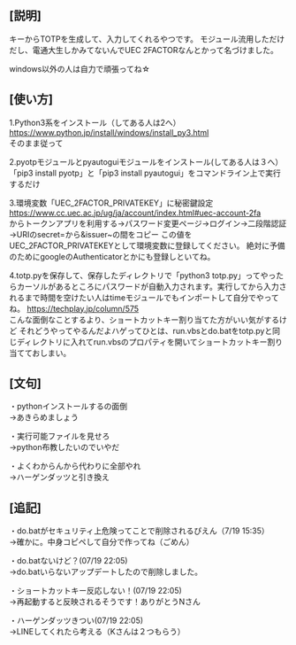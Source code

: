 ## [説明] 
キーからTOTPを生成して、入力してくれるやつです。
モジュール流用しただけだし、電通大生しかみてないんでUEC 2FACTORなんとかって名づけました。

windows以外の人は自力で頑張ってね☆

## [使い方] 
1.Python3系をインストール（してある人は2へ）
https://www.python.jp/install/windows/install_py3.html<br>
そのまま従って

2.pyotpモジュールとpyautoguiモジュールをインストール(してある人は３へ）
「pip3 install pyotp」と「pip3 install pyautogui」をコマンドライン上で実行するだけ

3.環境変数「UEC_2FACTOR_PRIVATEKEY」に秘密鍵設定
https://www.cc.uec.ac.jp/ug/ja/account/index.html#uec-account-2fa<br>
からトークンアプリを利用する→パスワード変更ページ→ログイン→二段階認証→URIのsecret=から&issuer~の間をコピー
この値をUEC_2FACTOR_PRIVATEKEYとして環境変数に登録してください。
絶対に予備のためにgoogleのAuthenticatorとかにも登録しといてね。

4.totp.pyを保存して、保存したディレクトリで「python3 totp.py」ってやったらカーソルがあるところにパスワードが自動入力されます。実行してから入力されるまで時間を空けたい人はtimeモジュールでもインポートして自分でやってね。
https://techplay.jp/column/575<br>
こんな面倒なことするより、ショートカットキー割り当てた方がいい気がするけど
それどうやってやるんだよハゲってひとは、run.vbsとdo.batをtotp.pyと同じディレクトリに入れてrun.vbsのプロパティを開いてショートカットキー割り当てておしまい。

## [文句] 
・pythonインストールするの面倒<br>
→あきらめましょう

・実行可能ファイルを見せろ<br>
→python布教したいのでいやだ

・よくわからんから代わりに全部やれ<br>
→ハーゲンダッツと引き換え
<br>
## [追記]
・do.batがセキュリティ上危険ってことで削除されるぴえん（7/19 15:35）<br>
→確かに。中身コピペして自分で作ってね（ごめん）<br>

・do.batないけど？(07/19 22:05)<br>
→do.batいらないアップデートしたので削除しました。<br>

・ショートカットキー反応しない！(07/19 22:05)<br>
→再起動すると反映されるそうです！ありがとうNさん<br>

・ハーゲンダッツきつい(07/19 22:05)<br>
→LINEしてくれたら考える（Kさんは２つもらう）<br>